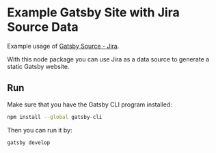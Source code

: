 # Example Gatsby Site with Jira Source Data

Example usage of [Gatsby Source - Jira](https://www.npmjs.com/package/gatsby-source-jira/).

With this node package you can use Jira as a data source to generate a static Gatsby website.

## Run

Make sure that you have the Gatsby CLI program installed:
```sh
npm install --global gatsby-cli
```

Then you can run it by:
```sh
gatsby develop
```